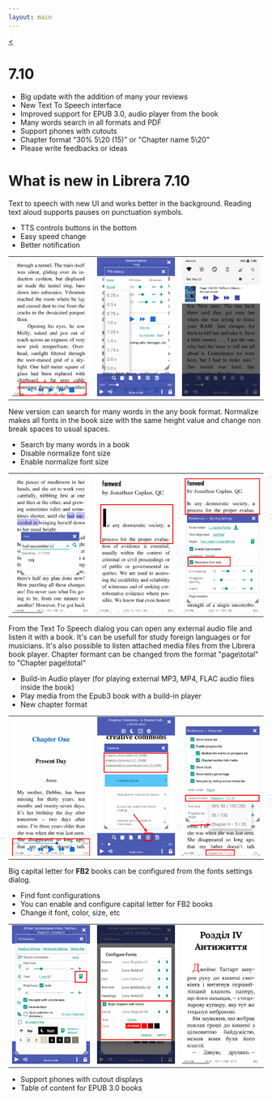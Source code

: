 ```yaml
---
layout: main
---
```

[<](/wiki/what-is-new)

# 7.10

* Big update with the addition of many your reviews
* New Text To Speech interface
* Improved support for EPUB 3.0, audio player from the book
* Many words search in all formats and PDF
* Support phones with cutouts
* Chapter format  "30% 5\20 (15)" or "Chapter name 5\20"
* Please write feedbacks or ideas

# What is new in Librera 7.10

Text to speech with new UI and works better in the background. 
Reading text aloud supports pauses on punctuation symbols. 

* TTS controls buttons in the bottom
* Easy speed change
* Better notification

||||
|-|-|-|
|![](1.png)|![](2.png)|![](3.png)|

New version can search for many words in the any book format. 
Normalize makes all fonts in the book size with the same height value and change non break spaces to usual spaces.

* Search by many words in a book
* Disable normalize font size 
* Enable normalize font size

||||
|-|-|-|
|![](7.png)|![](8.png)|![](9.png)|

From the Text To Speech dialog you can open any external audio file and listen it with a book.
It's can be usefull for study foreign languages or for musicians.
It's also possible to listen attached media files from the Librera book player.
Chapter formant can be changed from the format "page\total" to "Chapter page\total"

* Build-in Audio player (for playing external MP3, MP4, FLAC audio files inside the book)
* Play media from the Epub3 book with a build-in player
* New chapter format

||||
|-|-|-|
|![](10.png)|![](11.png)|![](12.png)|

 Big capital letter for __FB2__ books can be configured from the fonts settings dialog.

* Find font configurations
* You can enable and configure capital letter for FB2 books
* Change it font, color, size, etc

||||
|-|-|-|
|![](6.png)|![](4.png)|![](5.png)|

* Support phones with cutout displays
* Table of content for EPUB 3.0 books